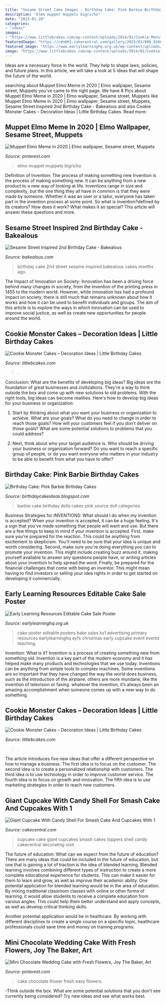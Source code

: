 ```yaml
---
title: "Sesame Street Cake Images : Birthday Cake: Pink Barbie Birthday Cakes"
description: "Elmo muppet muppets bigricho"
date: "2023-01-20"
categories:
- "ideas"
images:
- "https://www.littlebcakes.com/wp-content/uploads/2014/01/Cookie-Monster-Cake-Pan.jpg"
featuredImage: "https://cdn001.cakecentral.com/gallery/2015/03/900_826685qu5X_giant-cupcake-with-candy-shell-for-smash-cake-and-cupcakes-with-1-toppers.jpg"
featured_image: "https://www.earlylearninghq.org.uk/wp-content/uploads/2011/02/Cake-sale-prev.jpg"
image: "https://www.littlebcakes.com/wp-content/uploads/2014/01/Cookie-Monster-Cake-Pan.jpg"
---
```



Ideas are a necessary force in the world. They help to shape laws, policies, and future plans. In this article, we will take a look at 5 ideas that will shape the future of the world.

	

		
searching about Muppet Elmo Meme in 2020 | Elmo wallpaper, Sesame street, Muppets you've came to the right page. We have 8 Pics about Muppet Elmo Meme in 2020 | Elmo wallpaper, Sesame street, Muppets like Muppet Elmo Meme in 2020 | Elmo wallpaper, Sesame street, Muppets, Sesame Street Inspired 2nd Birthday Cake - Bakealous and also Cookie Monster Cakes – Decoration Ideas | Little Birthday Cakes. Read more:
		
    
## Muppet Elmo Meme In 2020 | Elmo Wallpaper, Sesame Street, Muppets

<img loading=lazy src="https://i.pinimg.com/736x/aa/5b/d8/aa5bd823acd4aa653a0a670d19d6189c.jpg" onerror="this.onerror=null;this.src='https://tse4.mm.bing.net/th?id=OIP.Bg6CTgoDwBRzYOqPPul1MAHaKX&amp;pid=15.1';" alt="Muppet Elmo Meme in 2020 | Elmo wallpaper, Sesame street, Muppets">

_Source: pinterest.com_

>elmo muppet muppets bigricho. 

	

Definition of Invention: The process of making something new
Invention is the process of making something new. It can be anything from a new product to a new way of looking at life. Inventions range in size and complexity, but the one thing they all have in common is that they were made by someone. Whether it was an oxer or a tailor, everyone has taken part in the invention process at some point. So what is invention?defined by its creators? How does it work? What makes it so special? This article will answer these questions and more.

    
## Sesame Street Inspired 2nd Birthday Cake - Bakealous

<img loading=lazy src="https://www.bakealous.com/wp-content/uploads/2020/01/sesame-street-inspired-2nd-birthday-cake-1.jpg" onerror="this.onerror=null;this.src='https://tse2.mm.bing.net/th?id=OIP.Zxlm60QMgoOiShq-EKNsmAHaJ4&amp;pid=15.1';" alt="Sesame Street Inspired 2nd Birthday Cake - Bakealous">

_Source: bakealous.com_

>birthday cake 2nd street sesame inspired bakealous cakes months ago. 

	

The Impact of Innovation on Society:
Innovation has been a driving force behind many changes in society, from the invention of the printing press in 1455 to the modern world. However, while innovation has had a profound impact on society, there is still much that remains unknown about how it works and how it can be used to benefit individuals and groups. The aim of this article is to explore the ways in which innovation can be used to improve social justice, as well as create new opportunities for people around the world.

    
## Cookie Monster Cakes – Decoration Ideas | Little Birthday Cakes

<img loading=lazy src="https://www.littlebcakes.com/wp-content/uploads/2014/01/Cookie-Monster-Cake-Pan.jpg" onerror="this.onerror=null;this.src='https://tse2.mm.bing.net/th?id=OIP.cXyYrqes8U4OC25ARNIA5wHaG6&amp;pid=15.1';" alt="Cookie Monster Cakes – Decoration Ideas | Little Birthday Cakes">

_Source: littlebcakes.com_

>. 

	

Conclusion: What are the benefits of developing big ideas?
Big ideas are the foundation of great businesses and civilizations. They're a way to think outside the box and come up with new solutions to old problems. With the right tools, big ideas can become realities. Here's how to develop big ideas for your business or organization:
1. Start by thinking about what you want your business or organization to achieve. What are your goals? What do you need to change in order to reach those goals? How will your customers feel if you don't deliver on those goals? What are some potential solutions to problems that you could address?

2. Next, think about who your target audience is. Who should be driving your business or organization forward? Do you want to reach a specific group of people, or do you want everyone who matters in your industry to be able to benefit from what you have to offer?

    
## Birthday Cake: Pink Barbie Birthday Cakes

<img loading=lazy src="http://3.bp.blogspot.com/-gMXtUDNaUII/TWGtxT8rKEI/AAAAAAAAC8U/irRWy2PhS5Q/s1600/hot-pink-barbie-cake.JPG" onerror="this.onerror=null;this.src='https://tse2.mm.bing.net/th?id=OIP.BI7bB4az6BrKE3pmIOf-XQHaJ4&amp;pid=15.1';" alt="Birthday Cake: Pink Barbie Birthday Cakes">

_Source: birthdaycakeideas.blogspot.com_

>barbie cake birthday dolls cakes pink source doll categories. 

	

Business Strategies for INVENTIONS: What should I do when my invention is accepted?
When your invention is accepted, it can be a huge feeling. It's a sign that you've made something that people will want and use. But there are a few things to keep in mind if your invention is accepted. 
First, make sure you're prepared for the reaction. This could be anything from excitement to skepticism. You'll need to be sure that your idea is unique and worth considering. 
Second, make sure you're doing everything you can to promote your invention. This might include creating buzz around it, making yourself available to answer any questions people have, or writing articles about your invention to help spread the word. 
Finally, be prepared for the financial challenges that come with being an inventor. This might mean having to find investors or selling your idea rights in order to get started on developing it commercially.

    
## Early Learning Resources Editable Cake Sale Poster

<img loading=lazy src="https://www.earlylearninghq.org.uk/wp-content/uploads/2011/02/Cake-sale-prev.jpg" onerror="this.onerror=null;this.src='https://tse3.mm.bing.net/th?id=OIP.y8ofKEHdbcTyvzSifJY1KAHaKg&amp;pid=15.1';" alt="Early Learning Resources Editable Cake Sale Poster">

_Source: earlylearninghq.org.uk_

>cake poster editable posters bake sales ks1 advertising primary resources earlylearninghq eyfs christmas early cupcake event events teaching. 

	

Invention: What is it?
Invention is a process of creating something new from something old. Invention is a key part of the modern economy and it has helped make many products and technologies that we use today. Inventions can be anything from simple tools to complex machines. Some inventions are so important that they have changed the way the world does business, such as the introduction of the airplane. others are more mundane, like the invention of television or faxing. whatever the invention, it’s always been an amazing accomplishment when someone comes up with a new way to do something.

    
## Cookie Monster Cakes – Decoration Ideas | Little Birthday Cakes

<img loading=lazy src="https://www.littlebcakes.com/wp-content/uploads/2014/01/Cookie-Monster-Cake-Images.jpg" onerror="this.onerror=null;this.src='https://tse3.mm.bing.net/th?id=OIP.gYPMEUX7O8_32fMGseBwYAHaFi&amp;pid=15.1';" alt="Cookie Monster Cakes – Decoration Ideas | Little Birthday Cakes">

_Source: littlebcakes.com_

>. 

	

The article introduces five new ideas that offer a different perspective on how to manage a business. The first idea is to focus on the customer. The second idea is to create a personalized relationship with customers. The third idea is to use technology in order to improve customer service. The fourth idea is to focus on growth and innovation. The fifth idea is to use marketing strategies in order to reach new customers.

    
## Giant Cupcake With Candy Shell For Smash Cake And Cupcakes With 1

<img loading=lazy src="https://cdn001.cakecentral.com/gallery/2015/03/900_826685qu5X_giant-cupcake-with-candy-shell-for-smash-cake-and-cupcakes-with-1-toppers.jpg" onerror="this.onerror=null;this.src='https://tse1.mm.bing.net/th?id=OIP.sMoRkpw0aTK-u8EzM6m9VAHaLI&amp;pid=15.1';" alt="Giant Cupcake With Candy Shell For Smash Cake And Cupcakes With 1">

_Source: cakecentral.com_

>cupcake cake giant cupcakes smash cakes toppers shell candy cakecentral decorating visit. 

	

The future of education: What can we expect from the future of education?
There are many ideas that could be included in the future of education, but one that is gaining a lot of traction is the idea of blended learning. Blended learning involves combining different types of instruction to create a more complete educational experience for students. This can make it easier for them to learn and grow, as well as improve their academic ability.
One potential application for blended learning would be in the area of education. By mixing traditional classroom classes with online or other forms of learning, it would allow students to receive a complete education from various angles. This could help them better understand and apply concepts, as well as develop critical thinking skills.

Another potential application would be in healthcare. By working with different disciplines to create a single course on a specific topic, healthcare professionals could save time and money on training programs.

    
## Mini Chocolate Wedding Cake With Fresh Flowers, Joy The Baker, Art

<img loading=lazy src="https://i.pinimg.com/736x/d5/c1/98/d5c1984cbe1ec6d0e6055771f929f851.jpg" onerror="this.onerror=null;this.src='https://tse1.mm.bing.net/th?id=OIP.jNYBXFOxipx5T-9VjlXWCgHaLH&amp;pid=15.1';" alt="Mini Chocolate Wedding Cake with Fresh Flowers, Joy The Baker, Art">

_Source: pinterest.com_

>cake chocolate flower fresh easy flowers. 

	

-Think outside the box. What are some potential solutions that you don't see currently being considered? Try new ideas and see what works best. 

